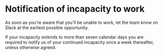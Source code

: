 # Notification of incapacity to work

As soon as you're aware that you'll be unable to work, let the team know on Slack at the earliest possible opportunity.

If your incapacity extends to more than seven calendar days you are required to notify us of your continued incapacity once a week thereafter, unless otherwise agreed.
